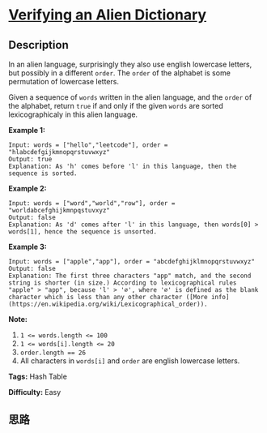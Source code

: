 # [Verifying an Alien Dictionary][title]

## Description

In an alien language, surprisingly they also use english lowercase letters,
but possibly in a different `order`. The `order` of the alphabet is some
permutation of lowercase letters.

Given a sequence of `words` written in the alien language, and the `order` of
the alphabet, return `true` if and only if the given `words` are sorted
lexicographicaly in this alien language.



**Example 1:**
            Input: words = ["hello","leetcode"], order = "hlabcdefgijkmnopqrstuvwxyz"    Output: true    Explanation: As 'h' comes before 'l' in this language, then the sequence is sorted.    

**Example 2:**
            Input: words = ["word","world","row"], order = "worldabcefghijkmnpqstuvxyz"    Output: false    Explanation: As 'd' comes after 'l' in this language, then words[0] > words[1], hence the sequence is unsorted.    

**Example 3:**
            Input: words = ["apple","app"], order = "abcdefghijklmnopqrstuvwxyz"    Output: false    Explanation: The first three characters "app" match, and the second string is shorter (in size.) According to lexicographical rules "apple" > "app", because 'l' > '∅', where '∅' is defined as the blank character which is less than any other character ([More info](https://en.wikipedia.org/wiki/Lexicographical_order)).    



**Note:**

  1. `1 <= words.length <= 100`
  2. `1 <= words[i].length <= 20`
  3. `order.length == 26`
  4. All characters in `words[i]` and `order` are english lowercase letters.


**Tags:** Hash Table

**Difficulty:** Easy

## 思路

[title]: https://leetcode.com/problems/verifying-an-alien-dictionary
